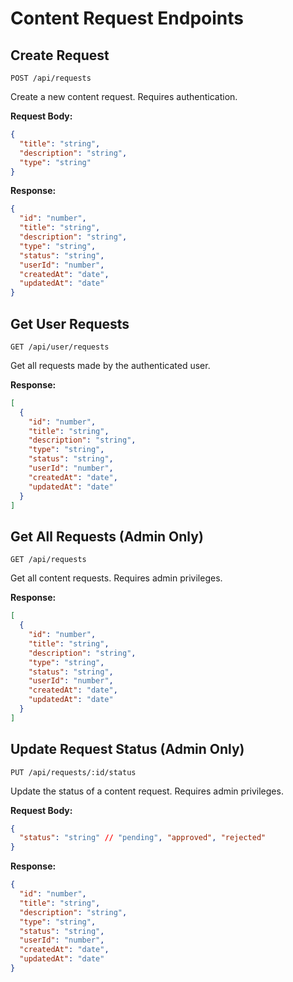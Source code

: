 # Content Request Endpoints

## Create Request
```http
POST /api/requests
```
Create a new content request. Requires authentication.

**Request Body:**
```json
{
  "title": "string",
  "description": "string",
  "type": "string"
}
```

**Response:**
```json
{
  "id": "number",
  "title": "string",
  "description": "string",
  "type": "string",
  "status": "string",
  "userId": "number",
  "createdAt": "date",
  "updatedAt": "date"
}
```

## Get User Requests
```http
GET /api/user/requests
```
Get all requests made by the authenticated user.

**Response:**
```json
[
  {
    "id": "number",
    "title": "string",
    "description": "string",
    "type": "string",
    "status": "string",
    "userId": "number",
    "createdAt": "date",
    "updatedAt": "date"
  }
]
```

## Get All Requests (Admin Only)
```http
GET /api/requests
```
Get all content requests. Requires admin privileges.

**Response:**
```json
[
  {
    "id": "number",
    "title": "string",
    "description": "string",
    "type": "string",
    "status": "string",
    "userId": "number",
    "createdAt": "date",
    "updatedAt": "date"
  }
]
```

## Update Request Status (Admin Only)
```http
PUT /api/requests/:id/status
```
Update the status of a content request. Requires admin privileges.

**Request Body:**
```json
{
  "status": "string" // "pending", "approved", "rejected"
}
```

**Response:**
```json
{
  "id": "number",
  "title": "string",
  "description": "string",
  "type": "string",
  "status": "string",
  "userId": "number",
  "createdAt": "date",
  "updatedAt": "date"
}
``` 